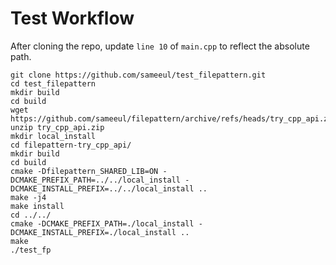 # Test Workflow
After cloning the repo, update `line 10` of `main.cpp` to reflect the absolute path.

```
git clone https://github.com/sameeul/test_filepattern.git
cd test_filepattern
mkdir build
cd build
wget https://github.com/sameeul/filepattern/archive/refs/heads/try_cpp_api.zip
unzip try_cpp_api.zip 
mkdir local_install
cd filepattern-try_cpp_api/
mkdir build
cd build
cmake -Dfilepattern_SHARED_LIB=ON -DCMAKE_PREFIX_PATH=../../local_install -DCMAKE_INSTALL_PREFIX=../../local_install ..
make -j4
make install
cd ../../
cmake -DCMAKE_PREFIX_PATH=./local_install -DCMAKE_INSTALL_PREFIX=./local_install ..
make
./test_fp
```
